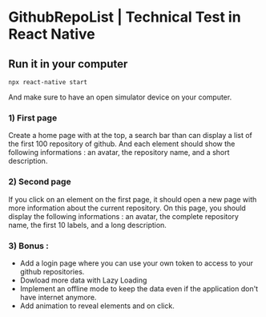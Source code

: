 # GithubRepoList | Technical Test in React Native

## Run it in your computer

```
npx react-native start
```

And make sure to have an open simulator device on your computer.

### 1) First page

Create a home page with at the top, a search bar than can display a list of the first 100 repository of github. And each element should show the following informations : an avatar, the repository name, and a short description.

### 2) Second page

If you click on an element on the first page, it should open a new page with more information about the current repository. On this page, you should display the following informations : an avatar, the complete repository name, the first 10 labels, and a long description.

### 3) Bonus :

- Add a login page where you can use your own token to access to your github repositories.
- Dowload more data with Lazy Loading
- Implement an offline mode to keep the data even if the application don't have internet anymore.
- Add animation to reveal elements and on click.
